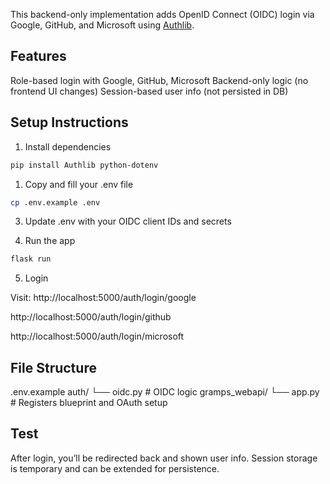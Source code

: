 This backend-only implementation adds OpenID Connect (OIDC) login via Google, GitHub, and Microsoft using [Authlib](https://docs.authlib.org).

## Features
Role-based login with Google, GitHub, Microsoft
Backend-only logic (no frontend UI changes)
Session-based user info (not persisted in DB)

## Setup Instructions

1. Install dependencies

```bash
pip install Authlib python-dotenv
```

1. Copy and fill your .env file

```bash
cp .env.example .env
```
3. Update .env with your OIDC client IDs and secrets

4. Run the app

```bash
flask run
```
5. Login

Visit:
http://localhost:5000/auth/login/google


http://localhost:5000/auth/login/github


http://localhost:5000/auth/login/microsoft


## File Structure

.env.example
auth/
└── oidc.py          # OIDC logic
gramps_webapi/
└── app.py           # Registers blueprint and OAuth setup

## Test
After login, you’ll be redirected back and shown user info. Session storage is temporary and can be extended for persistence.